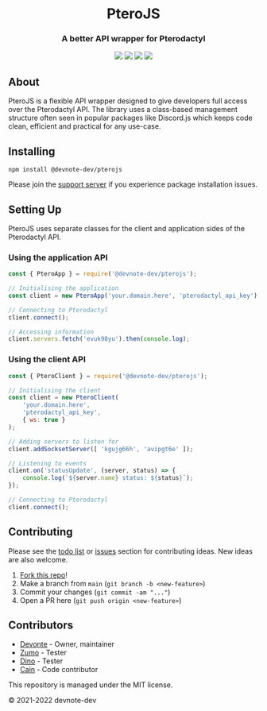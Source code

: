 <h1 align="center">PteroJS</h1>
<h3 align="center"><strong>A better API wrapper for Pterodactyl</strong></h3>
<p align="center"><img src="https://img.shields.io/badge/discord-invite-5865f2?style=for-the-badge&logo=discord&logoColor=white"> <img src="https://img.shields.io/badge/version-1.2.0-3572A5?style=for-the-badge"> <img src="https://img.shields.io/github/issues/devnote-dev/PteroJS.svg?style=for-the-badge"> <img src="https://img.shields.io/badge/docs-coming_soon-e67e22?style=for-the-badge"></p>

## About
PteroJS is a flexible API wrapper designed to give developers full access over the Pterodactyl API. The library uses a class-based management structure often seen in popular packages like Discord.js which keeps code clean, efficient and practical for any use-case.

## Installing
```
npm install @devnote-dev/pterojs
```
Please join the [support server](https://discord.gg/rmRw4W5XXz) if you experience package installation issues.

## Setting Up
PteroJS uses separate classes for the client and application sides of the Pterodactyl API.

### Using the application API
```js
const { PteroApp } = require('@devnote-dev/pterojs');

// Initialising the application
const client = new PteroApp('your.domain.here', 'pterodactyl_api_key');

// Connecting to Pterodactyl
client.connect();

// Accessing information
client.servers.fetch('evuk98yu').then(console.log);
```

### Using the client API
```js
const { PteroClient } = require('@devnote-dev/pterojs');

// Initialising the client
const client = new PteroClient(
    'your.domain.here',
    'pterodactyl_api_key',
    { ws: true }
);

// Adding servers to listen for
client.addSocksetServer([ 'kgujg66h', 'avipgt6e' ]);

// Listening to events
client.on('statusUpdate', (server, status) => {
    console.log(`${server.name} status: ${status}`);
});

// Connecting to Pterodactyl
client.connect();
```

## Contributing
Please see the [todo list](https://github.com/PteroPackages/PteroJS/blob/main/TODO.md) or [issues](https://github.com/PteroPackages/PteroJS/issues) section for contributing ideas. New ideas are also welcome.

1. [Fork this repo](https://github.com/PteroPackages/pterojs/fork)!
2. Make a branch from `main` (`git branch -b <new-feature>`)
3. Commit your changes (`git commit -am "..."`)
4. Open a PR here (`git push origin <new-feature>`)

## Contributors
* [Devonte](https://github.com/devnote-dev) - Owner, maintainer
* [Zumo](https://github.com/ZumoDev) - Tester
* [Dino](https://github.com/DinoTheDevOfficial) - Tester
* [Cain](https://github.com/cainthebest) - Code contributor

This repository is managed under the MIT license.

© 2021-2022 devnote-dev
